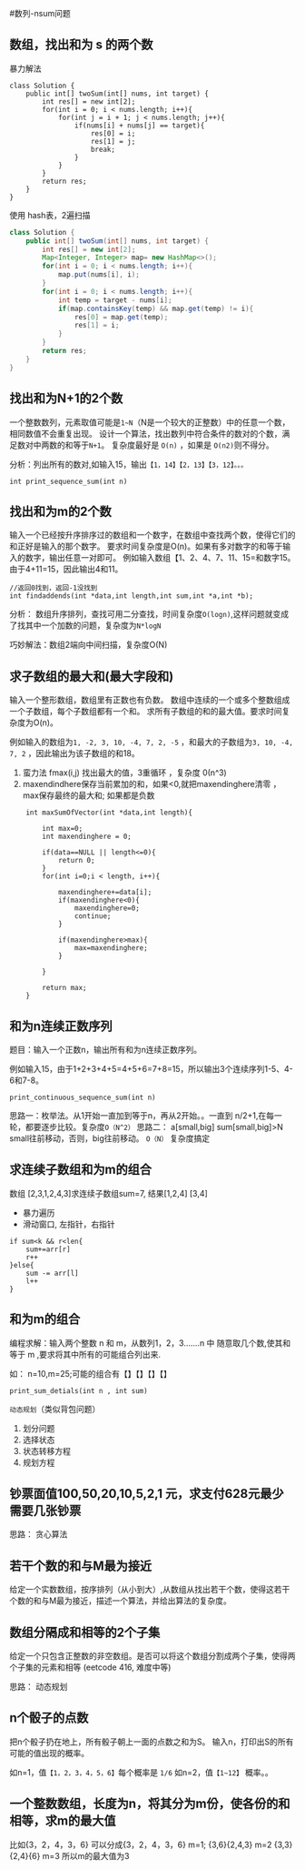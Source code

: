 #数列-nsum问题


## 数组，找出和为 s 的两个数

暴力解法

```
class Solution {
    public int[] twoSum(int[] nums, int target) {
        int res[] = new int[2];
        for(int i = 0; i < nums.length; i++){
            for(int j = i + 1; j < nums.length; j++){
                if(nums[i] + nums[j] == target){
                    res[0] = i;
                    res[1] = j;
                    break;
                }
            }
        }
        return res;
    }
}
```

使用 hash表，2遍扫描

``` Java
class Solution {
    public int[] twoSum(int[] nums, int target) {
        int res[] = new int[2];
        Map<Integer, Integer> map= new HashMap<>();
        for(int i = 0; i < nums.length; i++){
            map.put(nums[i], i);
        }
        for(int i = 0; i < nums.length; i++){
            int temp = target - nums[i];
            if(map.containsKey(temp) && map.get(temp) != i){
                res[0] = map.get(temp);
                res[1] = i;
            }
        }
        return res;
    }
}

```


## 找出和为N+1的2个数

一个整数数列，元素取值可能是`1~N`（N是一个较大的正整数）中的任意一个数，相同数值不会重复出现。
设计一个算法，找出数列中符合条件的数对的个数，满足数对中两数的和等于`N+1`。
复杂度最好是 `O(n)` ，如果是 `O(n2)`则不得分。


分析：列出所有的数对,如输入15，输出`【1，14】【2，13】【3，12】。。。`

```
int print_sequence_sum(int n)
```


## 找出和为m的2个数

输入一个已经按升序排序过的数组和一个数字，在数组中查找两个数，使得它们的和正好是输入的那个数字。
要求时间复杂度是O(n)。如果有多对数字的和等于输入的数字，输出任意一对即可。
例如输入数组【1、2、4、7、11、15=和数字15。由于4+11=15，因此输出4和11。


```
//返回0找到，返回-1没找到
int findaddends(int *data,int length,int sum,int *a,int *b); 
```

分析：
数组升序排列，查找可用二分查找，时间复杂度`O(logn)`,这样问题就变成了找其中一个加数的问题，复杂度为`N*logN`

巧妙解法：数组2端向中间扫描，复杂度O(N)





## 求子数组的最大和(最大字段和)

输入一个整形数组，数组里有正数也有负数。
数组中连续的一个或多个整数组成一个子数组，每个子数组都有一个和。
求所有子数组的和的最大值。要求时间复杂度为O(n)。

例如输入的数组为`1, -2, 3, 10, -4, 7, 2, -5` ，和最大的子数组为`3, 10, -4, 7, 2` ，因此输出为该子数组的和18。

1. 蛮力法 fmax(i,j) 找出最大的值，3重循环 ，复杂度 0(n^3)
2. maxendindhere保存当前累加的和，如果<0,就把maxendinghere清零 ， max保存最终的最大和;  如果都是负数
```
    int maxSumOfVector(int *data,int length){
        
        int max=0;
        int maxendinghere = 0;

        if(data==NULL || length<=0){
            return 0;
        }
        for(int i=0;i < length, i++){
            
            maxendinghere+=data[i];
            if(maxendinghere<0){
                maxendinghere=0;
                continue;
            }

            if(maxendinghere>max){
                max=maxendinghere;
            }

        }
        
        return max;
    }
```





## 和为n连续正数序列

题目：输入一个正数n，输出所有和为n连续正数序列。

例如输入15，由于1+2+3+4+5=4+5+6=7+8=15，所以输出3个连续序列1-5、4-6和7-8。

```
print_continuous_sequence_sum(int n)
```

思路一：枚举法。从1开始一直加到等于n，再从2开始。。一直到 n/2+1,在每一轮，都要逐步比较。复杂度`O（N^2）`
思路二： a[small,big] sum[small,big]>N small往前移动，否则，big往前移动。 `O（N）` 复杂度搞定




## 求连续子数组和为m的组合

数组 [2,3,1,2,4,3]求连续子数组sum=7, 结果[1,2,4] [3,4]

* 暴力遍历
* 滑动窗口, 左指针，右指针

```
if sum<k && r<len{
    sum+=arr[r]
    r++
}else{
    sum -= arr[l]
    l++
}
```




## 和为m的组合

编程求解：输入两个整数 n 和 m，从数列1，2，3.......n 中 随意取几个数,使其和等于 m ,要求将其中所有的可能组合列出来.

如： n=10,m=25;可能的组合有【】【】【】【】
```
print_sum_detials(int n , int sum)
```

`动态规划`（类似背包问题）

1. 划分问题
2. 选择状态
3. 状态转移方程
4. 规划方程


## 钞票面值100,50,20,10,5,2,1 元，求支付628元最少需要几张钞票 

思路： 贪心算法




## 若干个数的和与M最为接近

给定一个实数数组，按序排列（从小到大）,从数组从找出若干个数，使得这若干个数的和与M最为接近，描述一个算法，并给出算法的复杂度。




## 数组分隔成和相等的2个子集

给定一个只包含正整数的非空数组。是否可以将这个数组分割成两个子集，使得两个子集的元素和相等 (eetcode 416, 难度中等)

思路： 动态规划





## n个骰子的点数

把n个骰子扔在地上，所有骰子朝上一面的点数之和为S。
输入n，打印出S的所有可能的值出现的概率。

如n=1，值`【1，2，3，4，5，6】`每个概率是 `1/6`
如n=2，值`【1~12】` 概率。。






## 一个整数数组，长度为n，将其分为m份，使各份的和相等，求m的最大值

  比如{3，2，4，3，6} 可以分成{3，2，4，3，6} m=1; 
  {3,6}{2,4,3} m=2
  {3,3}{2,4}{6} m=3 所以m的最大值为3

 







